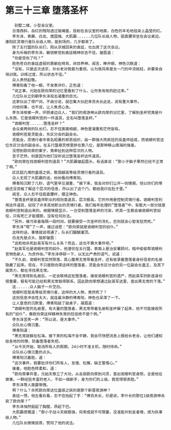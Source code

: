 # 第三十三章 堕落圣杯
        别墅二楼，小型会议室。
       日落西斜，血红的残阳透过玻璃窗，投射在会议室的地面，白色的羊毛地毯染上晶莹的红。
       李东泽、青藤、白龙、唐国强、大肌霸......几位队长级人物，挺直腰背坐在会议桌边，康阳区灵境行者队长级人物，能到场的，几乎都来了。
       除了五行盟的队长们，刚从京城回来的袁廷，也出席了这次会议。
       身为斥候的李东泽，敏锐察觉到袁廷精神状态不佳，皱眉道：
       “你是受伤了吗？”
       脸色苍白的袁廷虚弱的靠躺在椅背，闭目养神，闻言，睁开眼，神色沉稳道：
       “没有，只是这次进京，孙长老对我极为重视，认为我将来是太一门的中流砥柱，非要亲自培训我。训练过度，所以状态不佳。”
       众人肃然起敬。
       傅青阳看了他一眼，不发表评价，正色道：
       “说正事，元始在欧向荣的记忆里看到了什么，让你急匆匆的赶过来。”
       几位队长立刻朝李东泽投去凝重的目光。
       这家伙出了停尸间，不由分说，就召集大伙赶来百夫长此处，说有重大事件。
       问他何事，也不说，让人焦虑心急。
       李东泽咳嗽一声，环顾桌边众人，“我们的夜游神从欧向荣的记忆里，了解到圣杯究竟是什么东西，它是诡眼判官的一件道具，全名叫堕落圣杯。”
       “诡眼判官......堕落圣杯？”
       会议桌两侧的队长们，忍不住面面相觑，神色里凝重和茫然皆有。
       诡眼判官是灵能会，东区分会的副会长。
       灵能会，灵境行者中臭名昭著的邪恶组织，由一群强大而疯狂的巫蛊师组成，而诡眼判官这位东区分会的副会长，在五行盟悬赏榜里排在第八位，是那种移山填海的强者。
       没想到欧向荣的案子，竟牵扯到这种层次的人物。
       至于茫然，则是因为他们没听说过堕落圣杯这件道具。
       “欧向荣在找诡眼判官的道具？”大肌霸皱起眉头，有话直说：“那小子脑子果然已经不正常了啊。”
       区区超凡境的蛊惑之妖，敢觊觎高等级灵境行者的道具。
       众人无视了大肌霸的话，纷纷看向傅青阳。
       傅青阳沉默了几秒，语气里罕见凝重，“接下来，我会对你们公开一则情报，但以你们的等级还没资格了解这个层次的信息，所以出了这个门，都给我烂在肚子里。”
       闻言，众人忍不住挺直腰杆，摆正神色。
       “堕落圣杯是巫蛊师职业的规则类道具，层次极高，它的作用是控制灵境行者。诡眼判官利用这件道具，奴役了许多其他职业的灵境行者。我们每年处理的“堕落者”中，有极大一部分就是诡眼判官制造出来的。根据情报显示，一旦受到堕落圣杯的污染，终其一生都会被诡眼判官奴役，只有死亡才能摆脱，没有任何办法。
       “另外，被污染者每隔一段时间，就要接受一次圣杯的洗礼，否则就会心智发狂而死。”
       李东泽“嗯”了一声，接过话茬：“欧向荣就是诡眼判官的奴仆。”
       这样的话，事情就说得通了，队长们醍醐灌顶。
       白龙先是点头，旋即皱眉：
       “这和他杀死赵英军有什么关系？而且，这也不算大事件吧。”
       “赵英军也是诡眼判官的奴仆，他潜伏在五行盟，表面上是治安署顾问，暗中偷偷帮诡眼判官物色新人，为虎作伥。”李东泽停顿一下，以无比严肃的语气，说道：
       “不久前，诡眼判官突然殒落，其心腹黑无常带着圣杯，还有收录着堕落者身份信息的名册隐藏了起来。现在，不只是欧向荣这样的堕落者，灵能会东区分会的另一位副会长蛊王，及其下属势力，都在寻找黑无常。
       “黑无常得到名册后，一定会联络这些堕落者，接收诡眼判官的遗产，而赵英军的卧底身份很重要，极有可能已经和黑无常取得联系，因此欧向荣想通过赵英军这里，查出黑无常的下落。”
       这......众人脑子一片空白。
       诡眼判官是高等级灵境行者，这样的大人物，竟然死了？
       这则信息冲击性太大，就连最冷静的傅青阳，神色也呆滞了一下。
       让人窒息的沉默里，傅青阳敲了敲桌子，凝眉道：
       “诡眼判官的名册里，有大量的堕落者，黑无常带着名册和圣杯躲了起来，他不可能接收所有的“奴仆”，像欧向荣这样精神失常的狂徒绝不是个例。”
       李东泽苦笑一声：“所以说，是大事件。”
       众队长心情沉重。
       傅青阳道：
       “黑无常就躲在松海，接下来的松海不会平静，我会尽快把消息上报给长老会，让他们通知给各地的同僚，防备堕落者失控。
       “从今天开始，取消所有人的假期，24小时不准关机，随时待命。”
       众队长心情沉重的点头。
       傅青阳沉着脸，道：
       “这次事件，我要批评你们所有人，怠慢、松懈，缺乏警惕心。”
       接着，他脸色转柔和，道：
       “欧向荣事件里，元始天尊立了大功，从击毙欧向荣到问灵，查出诡眼判官身殒，全是他在做事。一群经验丰富的老人，不如一個新手，身为你们的上级，我觉得很丢脸。”
       李东泽等人面露惭愧。
       啊？什么？杀死欧向荣这位蛊惑之妖的是那个新晋夜游神？
       袁廷一愣，他左看右看，忍不住抬起了手：“傅百夫长，伱是说，李什长的那位1级夜游神击毙了欧向荣？”
       李东泽悄然挺起了胸膛，昂起下巴。
       大肌霸感慨道：“那小子战斗天赋极强，将来成就不可限量，没准能升到圣者境，成为执事级人物。”
       几位队长微微颔首，赞同了他的说法。